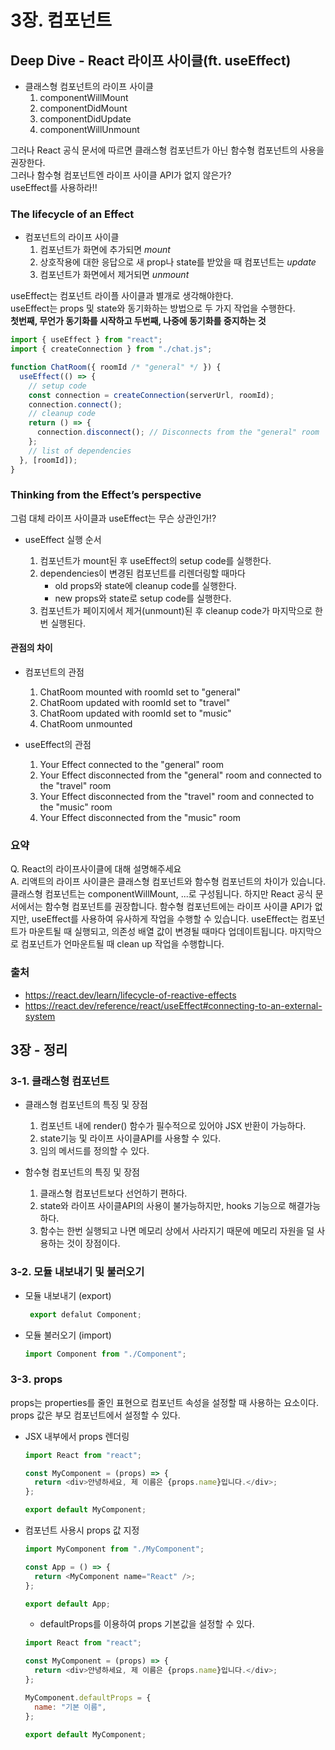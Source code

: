 # 3장. 컴포넌트

## Deep Dive - React 라이프 사이클(ft. useEffect)

- 클래스형 컴포넌트의 라이프 사이클
  1. componentWillMount
  1. componentDidMount
  1. componentDidUpdate
  1. componentWillUnmount

그러나 React 공식 문서에 따르면 클래스형 컴포넌트가 아닌 함수형 컴포넌트의 사용을 권장한다.  
그러나 함수형 컴포넌트엔 라이프 사이클 API가 없지 않은가?  
useEffect를 사용하라!!

### The lifecycle of an Effect

- 컴포넌트의 라이프 사이클
  1. 컴포넌트가 화면에 추가되면 _mount_
  2. 상호작용에 대한 응답으로 새 prop나 state를 받았을 때 컴포넌트는 _update_
  3. 컴포넌트가 화면에서 제거되면 _unmount_

useEffect는 컴포넌트 라이플 사이클과 별개로 생각해야한다.  
useEffect는 props 및 state와 동기화하는 방법으로 두 가지 작업을 수행한다.  
**첫번째, 무언가 동기화를 시작하고 두번째, 나중에 동기화를 중지하는 것**

```javascript
import { useEffect } from "react";
import { createConnection } from "./chat.js";

function ChatRoom({ roomId /* "general" */ }) {
  useEffect(() => {
    // setup code
    const connection = createConnection(serverUrl, roomId);
    connection.connect();
    // cleanup code
    return () => {
      connection.disconnect(); // Disconnects from the "general" room
    };
    // list of dependencies
  }, [roomId]);
}
```

### Thinking from the Effect’s perspective

그럼 대체 라이프 사이클과 useEffect는 무슨 상관인가!?

- useEffect 실행 순서

  1. 컴포넌트가 mount된 후 useEffect의 setup code를 실행한다.
  2. dependencies이 변경된 컴포넌트를 리렌더링할 때마다
     - old props와 state에 cleanup code를 실행한다.
     - new props와 state로 setup code를 실행한다.
  3. 컴포넌트가 페이지에서 제거(unmount)된 후 cleanup code가 마지막으로 한 번 실행된다.

#### 관점의 차이

- 컴포넌트의 관점

  1. ChatRoom mounted with roomId set to "general"
  2. ChatRoom updated with roomId set to "travel"
  3. ChatRoom updated with roomId set to "music"
  4. ChatRoom unmounted

- useEffect의 관점
  1. Your Effect connected to the "general" room
  2. Your Effect disconnected from the "general" room and connected to the "travel" room
  3. Your Effect disconnected from the "travel" room and connected to the "music" room
  4. Your Effect disconnected from the "music" room

### 요약

Q. React의 라이프사이클에 대해 설명해주세요  
A. 리액트의 라이프 사이클은 클래스형 컴포넌트와 함수형 컴포넌트의 차이가 있습니다. 클래스형 컴포넌트는 componentWillMount, ...로 구성됩니다. 하지만 React 공식 문서에서는 함수형 컴포넌트를 권장합니다. 함수형 컴포넌트에는 라이프 사이클 API가 없지만, useEffect를 사용하여 유사하게 작업을 수행할 수 있습니다. useEffect는 컴포넌트가 마운트될 때 실행되고, 의존성 배열 값이 변경될 때마다 업데이트됩니다. 마지막으로 컴포넌트가 언마운트될 때 clean up 작업을 수행합니다.

### 출처

- https://react.dev/learn/lifecycle-of-reactive-effects
- https://react.dev/reference/react/useEffect#connecting-to-an-external-system

## 3장 - 정리

### 3-1. 클래스형 컴포넌트

- 클래스형 컴포넌트의 특징 및 장점

  1.  컴포넌트 내에 render() 함수가 필수적으로 있어야 JSX 반환이 가능하다.
  2.  state기능 및 라이프 사이클API를 사용할 수 있다.
  3.  임의 메서드를 정의할 수 있다.

- 함수형 컴포넌트의 특징 및 장점
  1.  클래스형 컴포넌트보다 선언하기 편하다.
  2.  state와 라이프 사이클API의 사용이 불가능하지만, hooks 기능으로 해결가능하다.
  3.  함수는 한번 실행되고 나면 메모리 상에서 사라지기 때문에 메모리 자원을 덜 사용하는 것이 장점이다.

### 3-2. 모듈 내보내기 및 불러오기

- 모듈 내보내기 (export)
  ```javascript
   export defalut Component;
  ```
- 모듈 불러오기 (import)
  ```javascript
  import Component from "./Component";
  ```

### 3-3. props

props는 properties를 줄인 표현으로 컴포넌트 속성을 설정할 때 사용하는 요소이다. props 값은 부모 컴포넌트에서 설정할 수 있다.

- JSX 내부에서 props 렌더링

  ```javascript
  import React from "react";

  const MyComponent = (props) => {
    return <div>안녕하세요, 제 이름은 {props.name}입니다.</div>;
  };

  export default MyComponent;
  ```

- 컴포넌트 사용시 props 값 지정

  ```javascript
  import MyComponent from "./MyComponent";

  const App = () => {
    return <MyComponent name="React" />;
  };

  export default App;
  ```

  - defaultProps를 이용하여 props 기본값을 설정할 수 있다.

  ```javascript
  import React from "react";

  const MyComponent = (props) => {
    return <div>안녕하세요, 제 이름은 {props.name}입니다.</div>;
  };

  MyComponent.defaultProps = {
    name: "기본 이름",
  };

  export default MyComponent;
  ```
